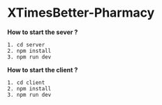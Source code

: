 # XTimesBetter-Pharmacy

 **How to start the sever ?**

    1. cd server
    2. npm install
    3. npm run dev

 **How to start the client ?**

    1. cd client
    2. npm install
    3. npm run dev